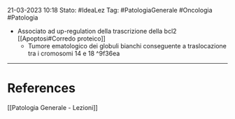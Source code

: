 21-03-2023 10:18
Stato: #IdeaLez
Tag: #PatologiaGenerale #Oncologia #Patologia 

- Associato ad up-regulation della trascrizione della bcl2 [[Apoptosi#Corredo proteico]]
	- Tumore ematologico dei globuli bianchi conseguente a traslocazione tra i cromosomi 14 e 18 ^9f36ea




---
# References 

[[Patologia Generale - Lezioni]]